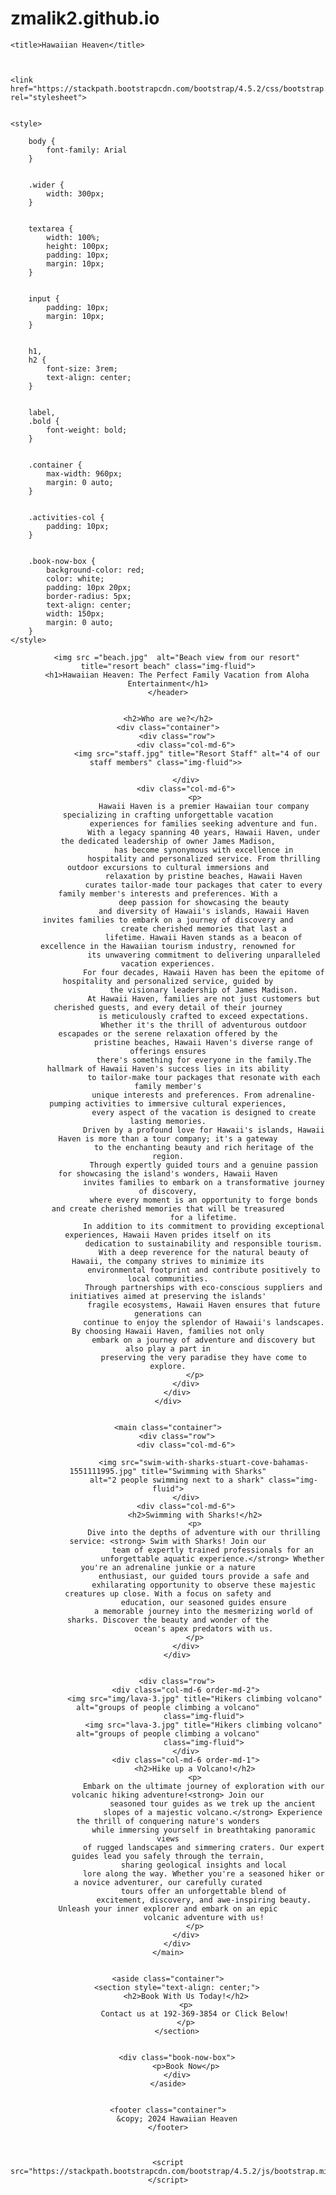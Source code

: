 # zmalik2.github.io
<!DOCTYPE html>
<html lang="en">


<head>
    <meta charset="utf-8">
    <meta name="description" content="Hawaiian Heaven: The Perfect Family Vacation from Aloha Entertainment.">
    <meta name="viewport" content="width=device-width, initial-scale=1.0">


    <title>Hawaiian Heaven</title>


   
    <link href="https://stackpath.bootstrapcdn.com/bootstrap/4.5.2/css/bootstrap.min.css" rel="stylesheet">


    <style>
       
        body {
            font-family: Arial
        }


        .wider {
            width: 300px;
        }


        textarea {
            width: 100%;
            height: 100px;
            padding: 10px;
            margin: 10px;
        }


        input {
            padding: 10px;
            margin: 10px;
        }


        h1,
        h2 {
            font-size: 3rem;
            text-align: center;
        }


        label,
        .bold {
            font-weight: bold;
        }


        .container {
            max-width: 960px;
            margin: 0 auto;
        }


        .activities-col {
            padding: 10px;
        }


        .book-now-box {
            background-color: red;
            color: white;
            padding: 10px 20px;
            border-radius: 5px;
            text-align: center;
            width: 150px;
            margin: 0 auto;
        }
    </style>
</head>


<body>
    <header class="container">
        
        <img src ="beach.jpg"  alt="Beach view from our resort" title="resort beach" class="img-fluid">
        <h1>Hawaiian Heaven: The Perfect Family Vacation from Aloha Entertainment</h1>
    </header>


    <h2>Who are we?</h2>
    <div class="container">
        <div class="row">
            <div class="col-md-6">
                 <img src="staff.jpg" title="Resort Staff" alt="4 of our staff members" class="img-fluid">> 
                
            </div>
            <div class="col-md-6">
                <p>
                    Hawaii Haven is a premier Hawaiian tour company specializing in crafting unforgettable vacation
                    experiences for families seeking adventure and fun.
                    With a legacy spanning 40 years, Hawaii Haven, under the dedicated leadership of owner James Madison,
                    has become synonymous with excellence in
                    hospitality and personalized service. From thrilling outdoor excursions to cultural immersions and
                    relaxation by pristine beaches, Hawaii Haven
                    curates tailor-made tour packages that cater to every family member's interests and preferences. With a
                    deep passion for showcasing the beauty
                    and diversity of Hawaii's islands, Hawaii Haven invites families to embark on a journey of discovery and
                    create cherished memories that last a
                    lifetime. Hawaii Haven stands as a beacon of excellence in the Hawaiian tourism industry, renowned for
                    its unwavering commitment to delivering unparalleled vacation experiences.
                    For four decades, Hawaii Haven has been the epitome of hospitality and personalized service, guided by
                    the visionary leadership of James Madison.
                    At Hawaii Haven, families are not just customers but cherished guests, and every detail of their journey
                    is meticulously crafted to exceed expectations.
                    Whether it's the thrill of adventurous outdoor escapades or the serene relaxation offered by the
                    pristine beaches, Hawaii Haven's diverse range of offerings ensures
                    there's something for everyone in the family.The hallmark of Hawaii Haven's success lies in its ability
                    to tailor-make tour packages that resonate with each family member's
                    unique interests and preferences. From adrenaline-pumping activities to immersive cultural experiences,
                    every aspect of the vacation is designed to create lasting memories.
                    Driven by a profound love for Hawaii's islands, Hawaii Haven is more than a tour company; it's a gateway
                    to the enchanting beauty and rich heritage of the region.
                    Through expertly guided tours and a genuine passion for showcasing the island's wonders, Hawaii Haven
                    invites families to embark on a transformative journey of discovery,
                    where every moment is an opportunity to forge bonds and create cherished memories that will be treasured
                    for a lifetime.
                    In addition to its commitment to providing exceptional experiences, Hawaii Haven prides itself on its
                    dedication to sustainability and responsible tourism.
                    With a deep reverence for the natural beauty of Hawaii, the company strives to minimize its
                    environmental footprint and contribute positively to local communities.
                    Through partnerships with eco-conscious suppliers and initiatives aimed at preserving the islands'
                    fragile ecosystems, Hawaii Haven ensures that future generations can
                    continue to enjoy the splendor of Hawaii's landscapes. By choosing Hawaii Haven, families not only
                    embark on a journey of adventure and discovery but also play a part in
                    preserving the very paradise they have come to explore.
                </p>
            </div>
        </div>
    </div>


    <main class="container">
        <div class="row">
            <div class="col-md-6">
                
                    <img src="swim-with-sharks-stuart-cove-bahamas-1551111995.jpg" title="Swimming with Sharks"
                    alt="2 people swimming next to a shark" class="img-fluid">
            </div>
            <div class="col-md-6">
                <h2>Swimming with Sharks!</h2>
                <p>
                    Dive into the depths of adventure with our thrilling service: <strong> Swim with Sharks! Join our
                        team of expertly trained professionals for an
                        unforgettable aquatic experience.</strong> Whether you're an adrenaline junkie or a nature
                    enthusiast, our guided tours provide a safe and
                    exhilarating opportunity to observe these majestic creatures up close. With a focus on safety and
                    education, our seasoned guides ensure
                    a memorable journey into the mesmerizing world of sharks. Discover the beauty and wonder of the
                    ocean's apex predators with us.
                </p>
            </div>
        </div>


        <div class="row">
            <div class="col-md-6 order-md-2">
                <img src="img/lava-3.jpg" title="Hikers climbing volcano" alt="groups of people climbing a volcano"
                    class="img-fluid">
                    <img src="lava-3.jpg" title="Hikers climbing volcano" alt="groups of people climbing a volcano"
                    class="img-fluid">
            </div>
            <div class="col-md-6 order-md-1">
                <h2>Hike up a Volcano!</h2>
                <p>
                    Embark on the ultimate journey of exploration with our volcanic hiking adventure!<strong> Join our
                        seasoned tour guides as we trek up the ancient
                        slopes of a majestic volcano.</strong> Experience the thrill of conquering nature's wonders
                    while immersing yourself in breathtaking panoramic views
                    of rugged landscapes and simmering craters. Our expert guides lead you safely through the terrain,
                    sharing geological insights and local
                    lore along the way. Whether you're a seasoned hiker or a novice adventurer, our carefully curated
                    tours offer an unforgettable blend of
                    excitement, discovery, and awe-inspiring beauty. Unleash your inner explorer and embark on an epic
                    volcanic adventure with us!
                </p>
            </div>
        </div>
    </main>


    <aside class="container">
        <section style="text-align: center;">
            <h2>Book With Us Today!</h2>
            <p>
                Contact us at 192-369-3854 or Click Below!
            </p>
        </section>


        <div class="book-now-box">
            <p>Book Now</p>
        </div>
    </aside>


    <footer class="container">
        &copy; 2024 Hawaiian Heaven
    </footer>


   
    <script src="https://stackpath.bootstrapcdn.com/bootstrap/4.5.2/js/bootstrap.min.js"></script>
</body>


</html>
